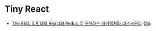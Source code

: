 # Tiny React 

* [The RED: 김민태의 React와 Redux 로 구현하는 아키텍처와 리스크관리](https://fastcampus.co.kr/dev_red_kmt) 실습
